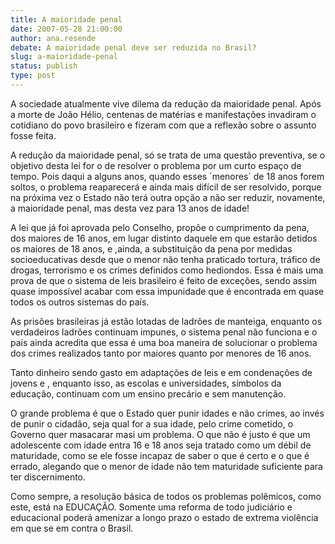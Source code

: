 ```yaml
---
title: A maioridade penal
date: 2007-05-28 21:00:00
author: ana.resende
debate: A maioridade penal deve ser reduzida no Brasil?
slug: a-maioridade-penal
status: publish 
type: post
---
```


A sociedade atualmente vive dilema da redução da maioridade penal. Após a morte de João Hélio, centenas de matérias e manifestações invadiram o cotidiano do povo brasileiro e fizeram com que a reflexão sobre o assunto fosse feita.  

 A redução da maioridade penal, só se trata de uma questão preventiva, se o objetivo desta lei for o de resolver o problema por um curto espaço de tempo. Pois daqui a alguns anos, quando esses ´menores´ de 18 anos forem soltos, o problema reaparecerá e ainda mais difícil de ser resolvido, porque na próxima vez o Estado não terá outra opção a não ser reduzir, novamente, a maioridade penal, mas desta vez para 13 anos de idade!  

 A lei que já foi aprovada pelo Conselho, propõe o cumprimento da pena, dos maiores de 16 anos, em lugar distinto daquele em que estarão detidos os maiores de 18 anos, e ,ainda, a substituição da pena por medidas socioeducativas desde que o menor não tenha praticado tortura, tráfico de drogas, terrorismo e os crimes definidos como hediondos. Essa é mais uma prova de que o sistema de leis brasileiro é feito de exceções, sendo assim quase impossível acabar com essa impunidade que é encontrada em quase todos os outros sistemas do país.  

 As prisões brasileiras já estão lotadas de ladrões de manteiga, enquanto os verdadeiros ladrões continuam impunes, o sistema penal não funciona e o país ainda acredita que essa é uma boa maneira de solucionar o problema dos crimes realizados tanto por maiores quanto por menores de 16 anos.  

 Tanto dinheiro sendo gasto em adaptações de leis e em condenações de jovens e , enquanto isso, as escolas e universidades, símbolos da educação, continuam com um ensino precário e sem manutenção.  

 O grande problema é que o Estado quer punir idades e não crimes, ao invés de punir o cidadão, seja qual for a sua idade, pelo crime cometido, o Governo quer masacarar masi um problema. O que não é justo é que um adolescente com idade entra 16 e 18 anos seja tratado como um débil de maturidade, como se ele fosse incapaz de saber o que é certo e o que é errado, alegando que o menor de idade não tem maturidade suficiente para ter discernimento.  

 Como sempre, a resolução básica de todos os problemas polêmicos, como este, está na EDUCAÇÃO. Somente uma reforma de todo judiciário e educacional poderá amenizar a longo prazo o estado de extrema violência em que se em contra o Brasil.

